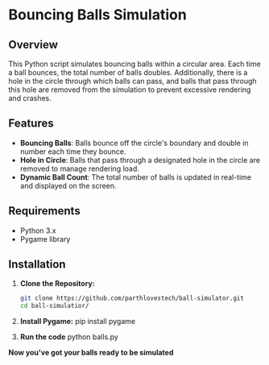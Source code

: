 # Bouncing Balls Simulation

## Overview

This Python script simulates bouncing balls within a circular area. Each time a ball bounces, the total number of balls doubles. Additionally, there is a hole in the circle through which balls can pass, and balls that pass through this hole are removed from the simulation to prevent excessive rendering and crashes.

## Features

- **Bouncing Balls**: Balls bounce off the circle's boundary and double in number each time they bounce.
- **Hole in Circle**: Balls that pass through a designated hole in the circle are removed to manage rendering load.
- **Dynamic Ball Count**: The total number of balls is updated in real-time and displayed on the screen.

## Requirements

- Python 3.x
- Pygame library

## Installation

1. **Clone the Repository:**

   ```bash
   git clone https://github.com/parthlovestech/ball-simulator.git
   cd ball-simulatior/

2. **Install Pygame:**
pip install pygame

3. **Run the code**
python balls.py

**Now you've got your balls ready to be simulated**
